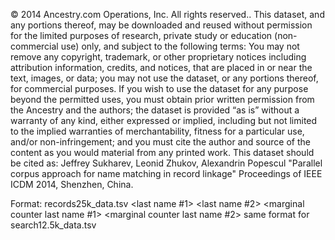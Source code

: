 © 2014 Ancestry.com Operations, Inc.  All rights reserved..
This dataset, and any portions thereof, may be downloaded and reused without permission for the limited purposes of research, private study or education (non-commercial use) only, and subject to the following terms: You may not remove any copyright, trademark, or other proprietary notices including attribution information, credits, and notices, that are placed in or near the text, images, or data; you may not use the dataset, or any portions thereof, for commercial purposes. If you wish to use the dataset for any purpose beyond the permitted uses, you must obtain prior written permission from the Ancestry and the authors; the dataset is provided “as is” without a warranty of any kind, either expressed or implied, including but not limited to the implied warranties of merchantability, fitness for a particular use, and/or non-infringement; and you must cite the author and source of the content as you would material from any printed work. This dataset should be cited as: 
Jeffrey Sukharev, Leonid Zhukov, Alexandrin Popescul "Parallel corpus approach for name matching in record linkage" Proceedings of IEEE ICDM 2014, Shenzhen, China.

Format:
records25k_data.tsv
<last name #1> <last name #2> <coocurrence counter> <marginal counter last name #1> <marginal counter last name #2>
same format for 
search12.5k_data.tsv
